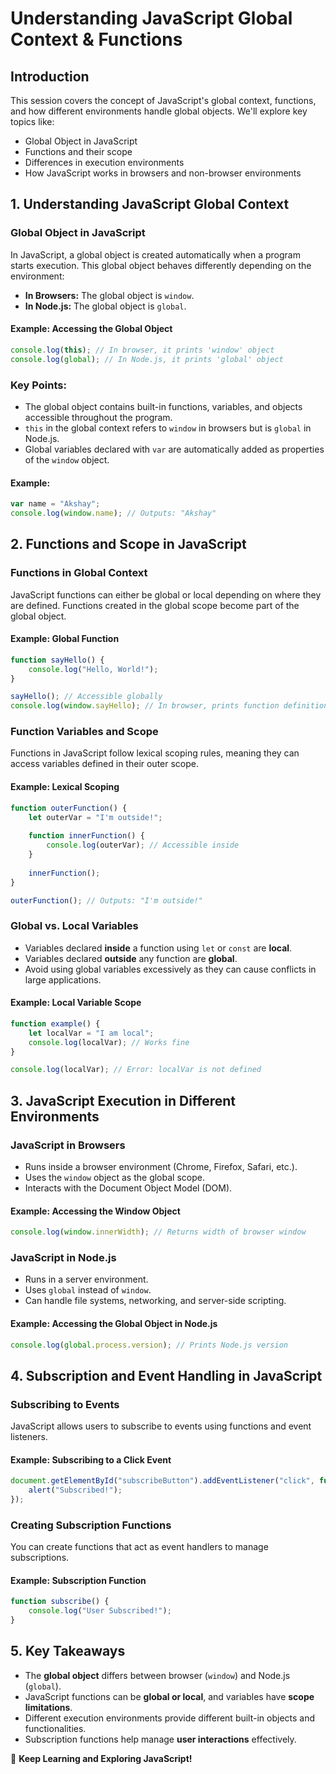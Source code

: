 # **Understanding JavaScript Global Context & Functions**

## **Introduction**
This session covers the concept of JavaScript's global context, functions, and how different environments handle global objects. We'll explore key topics like:
- Global Object in JavaScript
- Functions and their scope
- Differences in execution environments
- How JavaScript works in browsers and non-browser environments

## **1. Understanding JavaScript Global Context**

### **Global Object in JavaScript**
In JavaScript, a global object is created automatically when a program starts execution. This global object behaves differently depending on the environment:
- **In Browsers:** The global object is `window`.
- **In Node.js:** The global object is `global`.

#### **Example: Accessing the Global Object**
```javascript
console.log(this); // In browser, it prints 'window' object
console.log(global); // In Node.js, it prints 'global' object
```

### **Key Points:**
- The global object contains built-in functions, variables, and objects accessible throughout the program.
- `this` in the global context refers to `window` in browsers but is `global` in Node.js.
- Global variables declared with `var` are automatically added as properties of the `window` object.

#### **Example:**
```javascript
var name = "Akshay";
console.log(window.name); // Outputs: "Akshay"
```

## **2. Functions and Scope in JavaScript**

### **Functions in Global Context**
JavaScript functions can either be global or local depending on where they are defined. Functions created in the global scope become part of the global object.

#### **Example: Global Function**
```javascript
function sayHello() {
    console.log("Hello, World!");
}

sayHello(); // Accessible globally
console.log(window.sayHello); // In browser, prints function definition
```

### **Function Variables and Scope**
Functions in JavaScript follow lexical scoping rules, meaning they can access variables defined in their outer scope.

#### **Example: Lexical Scoping**
```javascript
function outerFunction() {
    let outerVar = "I'm outside!";
    
    function innerFunction() {
        console.log(outerVar); // Accessible inside
    }
    
    innerFunction();
}

outerFunction(); // Outputs: "I'm outside!"
```

### **Global vs. Local Variables**
- Variables declared **inside** a function using `let` or `const` are **local**.
- Variables declared **outside** any function are **global**.
- Avoid using global variables excessively as they can cause conflicts in large applications.

#### **Example: Local Variable Scope**
```javascript
function example() {
    let localVar = "I am local";
    console.log(localVar); // Works fine
}

console.log(localVar); // Error: localVar is not defined
```
## **3. JavaScript Execution in Different Environments**

### **JavaScript in Browsers**
- Runs inside a browser environment (Chrome, Firefox, Safari, etc.).
- Uses the `window` object as the global scope.
- Interacts with the Document Object Model (DOM).

#### **Example: Accessing the Window Object**
```javascript
console.log(window.innerWidth); // Returns width of browser window
```

### **JavaScript in Node.js**
- Runs in a server environment.
- Uses `global` instead of `window`.
- Can handle file systems, networking, and server-side scripting.

#### **Example: Accessing the Global Object in Node.js**
```javascript
console.log(global.process.version); // Prints Node.js version
```

## **4. Subscription and Event Handling in JavaScript**

### **Subscribing to Events**
JavaScript allows users to subscribe to events using functions and event listeners.

#### **Example: Subscribing to a Click Event**
```javascript
document.getElementById("subscribeButton").addEventListener("click", function() {
    alert("Subscribed!");
});
```

### **Creating Subscription Functions**
You can create functions that act as event handlers to manage subscriptions.

#### **Example: Subscription Function**
```javascript
function subscribe() {
    console.log("User Subscribed!");
}
```
## **5. Key Takeaways**
- The **global object** differs between browser (`window`) and Node.js (`global`).
- JavaScript functions can be **global or local**, and variables have **scope limitations**.
- Different execution environments provide different built-in objects and functionalities.
- Subscription functions help manage **user interactions** effectively.

🚀 **Keep Learning and Exploring JavaScript!**
